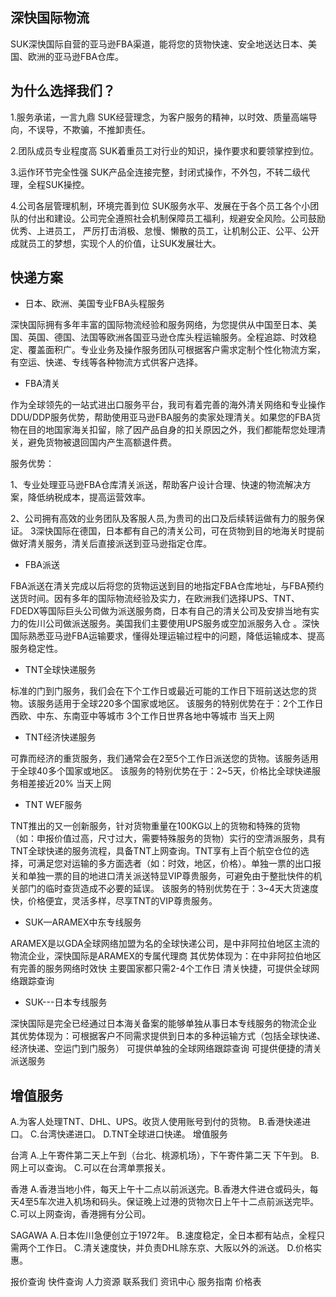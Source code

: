 深快国际物流
-----
SUK深快国际自营的亚马逊FBA渠道，能将您的货物快速、安全地送达日本、美国、欧洲的亚马逊FBA仓库。

为什么选择我们？
------
1.服务承诺，一言九鼎
SUK经营理念，为客户服务的精神，以时效、质量高端导向，不误导，不欺骗，不推卸责任。

2.团队成员专业程度高
SUK着重员工对行业的知识，操作要求和要领掌控到位。

3.运作环节完全性强
SUK产品全连接完整，封闭式操作，不外包，不转二级代理，全程SUK操控。

4.公司各层管理机制，环境完善到位
SUK服务水平、发展在于各个员工各个小团队的付出和建设。公司完全遵照社会机制保障员工福利，规避安全风险。公司鼓励优秀、上进员工，
严厉打击消极、怠慢、懒散的员工，让机制公正、公平、公开成就员工的梦想，实现个人的价值，让SUK发展壮大。


快递方案
-------
* 日本、欧洲、美国专业FBA头程服务 

深快国际拥有多年丰富的国际物流经验和服务网络，为您提供从中国至日本、美国、英国、德国、法国等欧洲各国亚马逊仓库头程运输服务。全程追踪、时效稳定、覆盖面积广。专业业务及操作服务团队可根据客户需求定制个性化物流方案，有空运、快递、专线等各种物流方式供客户选择。

* FBA清关 

作为全球领先的一站式进出口服务平台，我司有着完善的海外清关网络和专业操作DDU/DDP服务优势，帮助使用亚马逊FBA服务的卖家处理清关。如果您的FBA货物在目的地国家海关扣留，除了因产品自身的扣关原因之外，我们都能帮您处理清关，避免货物被退回国内产生高额退件费。

服务优势：

1、专业处理亚马逊FBA仓库清关派送，帮助客户设计合理、快速的物流解决方案，降低纳税成本，提高运营效率。

2、公司拥有高效的业务团队及客服人员,为贵司的出口及后续转运做有力的服务保证。 3深快国际在德国，日本都有自己的清关公司，可在货物到目的地海关时提前做好清关服务，清关后直接派送到亚马逊指定仓库。

* FBA派送 

FBA派送在清关完成以后将您的货物运送到目的地指定FBA仓库地址，与FBA预约送货时间。因有多年的国际物流经验及实力，在欧洲我们选择UPS、TNT、FDEDX等国际巨头公司做为派送服务商，日本有自己的清关公司及安排当地有实力的佐川公司做派送服务。美国我们主要使用UPS服务或空加派服务入仓
。深快国际熟悉亚马逊FBA运输要求，懂得处理运输过程中的问题，降低运输成本、提高服务稳定性。

* TNT全球快递服务 
  
标准的门到门服务，我们会在下个工作日或最近可能的工作日下班前送达您的货物。该服务适用于全球220多个国家或地区。 
该服务的特别优势在于：2个工作日西欧、中东、东南亚中等城市 3个工作日世界各地中等城市 
当天上网 

* TNT经济快递服务 
  
可靠而经济的重货服务，我们通常会在2至5个工作日派送您的货物。该服务适用于全球40多个国家或地区。 
该服务的特别优势在于：2~5天，价格比全球快递服务相差接近20% 
当天上网 

* TNT WEF服务 

TNT推出的又一创新服务，针对货物重量在100KG以上的货物和特殊的货物（如：申报价值过高，尺寸过大，需要特殊服务的货物）实行的空清派服务，具有TNT全球快递的服务流程，具备TNT上网查询。TNT享有上百个航空仓位的选择，可满足您对运输的多方面选者（如：时效，地区，价格）。单独一票的出口报关和单独一票的目的地进口清关派送特显VIP尊贵服务，可避免由于整批快件的机关部门的临时查货造成不必要的延误。 
该服务的特别优势在于：3~4天大货速度快，价格便宜，灵活多样，尽享TNT的VIP尊贵服务。

* SUK—ARAMEX中东专线服务 

ARAMEX是以GDA全球网络加盟为名的全球快递公司，是中非阿拉伯地区主流的物流企业，深快国际是ARAMEX的专属代理商 
其优势体现为：在中非阿拉伯地区有完善的服务网络时效快 主要国家都只需2-4个工作日 
清关快捷，可提供全球网络跟踪查询 

* SUK---日本专线服务 
  
深快国际是完全已经通过日本海关备案的能够单独从事日本专线服务的物流企业 其优势体现为：可根据客户不同需求提供到日本的多种运输方式（包括全球快递、经济快递、空运门到门服务） 
可提供单独的全球网络跟踪查询 可提供便捷的清关派送服务 

增值服务
-----
A.为客人处理TNT、DHL、UPS。收货人使用账号到付的货物。 B.香港快递进口。 C.台湾快递进口。 D.TNT全球进口快递。
增值服务

台湾
A.上午寄件第二天上午到（台北、桃源机场），下午寄件第二天 下午到。 B.网上可以查询。 C.可以在台湾单票报关。

香港
A.香港当地小件，每天上午十二点以前派送完。B.香港大件进仓或码头，每天4至5车次进入机场和码头。保证晚上过港的货物次日上午十二点前派送完毕。 C.可以上网查询，香港拥有分公司。

SAGAWA
A.日本佐川急便创立于1972年。 B.速度稳定，全日本都有站点，全程只需两个工作日。 C.清关速度快，并负责DHL除东京、大阪以外的派送。 D.价格实惠。


报价查询
快件查询
人力资源
联系我们
资讯中心
服务指南
价格表
